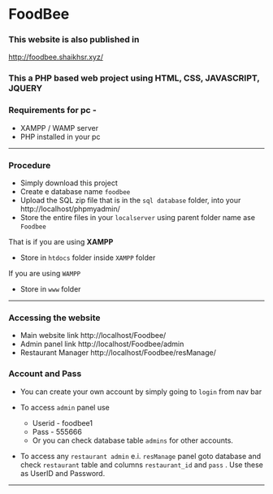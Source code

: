 # FoodBee 

### This website is also published in 

http://foodbee.shaikhsr.xyz/

### This a PHP based web project using HTML, CSS, JAVASCRIPT, JQUERY

### Requirements for pc - 

- XAMPP / WAMP server
- PHP installed in your pc

***


### Procedure

- Simply download this project
- Create e database name `foodbee`
- Upload the SQL zip file that is in the `sql database` folder, into your http://localhost/phpmyadmin/
- Store the entire files in your `localserver` using parent folder name ase `Foodbee`

That is if you are using **XAMPP** 
- Store in `htdocs` folder inside `XAMPP` folder

If you are using `WAMPP` 
- Store in `www` folder

***

### Accessing the website

- Main website link http://localhost/Foodbee/
- Admin panel link http://localhost/Foodbee/admin
- Restaurant Manager http://localhost/Foodbee/resManage/


### Account and Pass

- You can create your own account by simply going to `login` from nav bar
- To access `admin` panel use
    - Userid - foodbee1
    - Pass - 555666
    - Or you can check database table `admins` for other accounts.

- To access any `restaurant admin` e.i. `resManage` panel goto database and check `restaurant` table and columns `restaurant_id` and `pass` . Use these as UserID and Password. 


***
